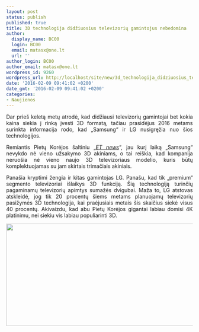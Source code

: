 ```yaml
---
layout: post
status: publish
published: true
title: 3D technologija didžiuosius televizorių gamintojus nebedomina
author:
  display_name: BC00
  login: BC00
  email: matasx@one.lt
  url: ''
author_login: BC00
author_email: matasx@one.lt
wordpress_id: 9260
wordpress_url: http://localhost/site/new/3d_technologija_didziuosius_televizoriu_gamintojus_nebedomina/
date: '2016-02-09 09:41:02 +0200'
date_gmt: '2016-02-09 09:41:02 +0200'
categories:
- Naujienos
---
```

<p style="text-align: justify;">
	Dar prie&scaron; keletą metų atrodė, kad didžiausi televizorių gamintojai bet kokia kaina siekia į rinką įvesti 3D formatą, tačiau prasidėjus 2016 metams surinkta informacija rodo, kad &bdquo;Samsung&ldquo; ir LG nusigręžia nuo &scaron;ios technologijos.</p>
<p style="text-align: justify;">
	Remiantis Pietų Korėjos &scaron;altiniu &bdquo;<a href="http://english.etnews.com/20160205200002"><em>ET news</em></a>&ldquo;, jau kurį laiką &bdquo;Samsung&ldquo; nevykdo nė vieno užsakymo 3D akiniams, o tai rei&scaron;kia, kad kompanija neruo&scaron;ia nė vieno naujo 3D televizoriaus modelio, kuris būtų komplektuojamas su jam skirtais trimačiais akiniais.</p>
<p style="text-align: justify;">
	Pana&scaron;ia kryptimi žengia ir kitas gamintojas LG. Pana&scaron;u, kad tik &bdquo;premium&ldquo; segmento televizoriai i&scaron;laikys 3D funkciją. &Scaron;ią technologiją turinčių pagaminamų televizorių apimtys sumažės dvigubai. Maža to, LG atstovas atskleidė, jog tik 20 procentų &scaron;iems metams planuojamų televizorių pasižymės 3D technologija, kai praėjusiais metais &scaron;is skaičius siekė visus 40 procentų. Akivaizdu, kad abu Pietų Korėjos gigantai labiau domisi 4K platinimu, nei siekiu vis labiau populiarinti 3D.</p>
<p style="text-align: justify;">
	<img alt="" src="http://technews.lt/userfiles/Samsung_LED8000.jpg" style="width: 520px; height: 276px;" /></p>
